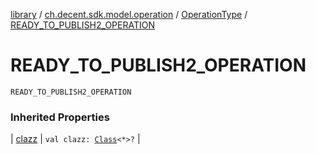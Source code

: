 [library](../../index.md) / [ch.decent.sdk.model.operation](../index.md) / [OperationType](index.md) / [READY_TO_PUBLISH2_OPERATION](./-r-e-a-d-y_-t-o_-p-u-b-l-i-s-h2_-o-p-e-r-a-t-i-o-n.md)

# READY_TO_PUBLISH2_OPERATION

`READY_TO_PUBLISH2_OPERATION`

### Inherited Properties

| [clazz](clazz.md) | `val clazz: `[`Class`](http://docs.oracle.com/javase/6/docs/api/java/lang/Class.html)`<*>?` |

